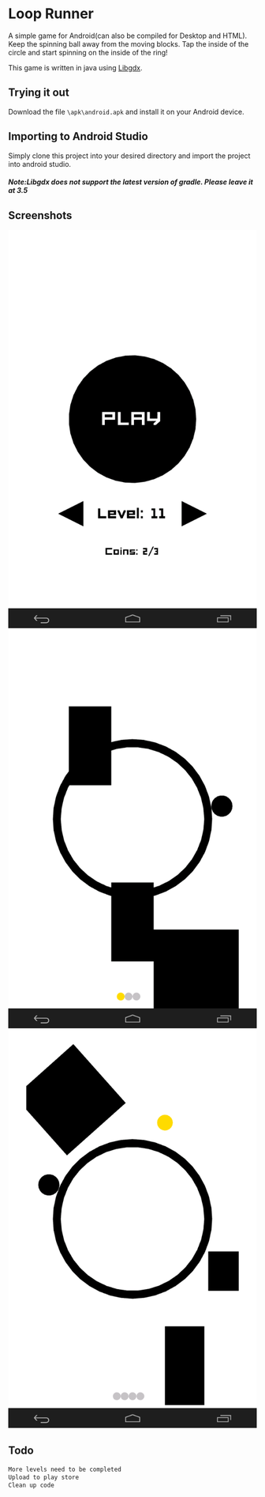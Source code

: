 # Loop Runner
A simple game for Android(can also be compiled for Desktop and HTML). 
Keep the spinning ball away from the moving blocks. Tap the inside of the
circle and start spinning on the inside of the ring!

This game is written in java using [Libgdx]("https://libgdx.badlogicgames.com/").
## Trying it out
 Download the file `\apk\android.apk` and install it on your Android device.
## Importing to Android Studio
Simply clone this project into your desired directory and import the project into android studio.
##### Note:Libgdx does not support the latest version of gradle. Please leave it at 3.5
## Screenshots
![Image](img/screenshot1.png?raw=true)
![Image](img/screenshot2.png?raw=true)
![Image](img/screenshot3.png?raw=true)
## Todo
	More levels need to be completed
	Upload to play store
	Clean up code
